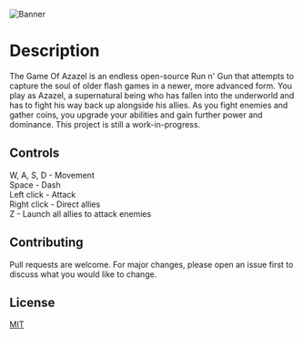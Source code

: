 ![Banner](https://i.postimg.cc/pdZ99rx7/Banner.png)
# Description

The Game Of Azazel is an endless open-source Run n' Gun that attempts to capture the soul of older flash games in a newer, more advanced form. You play as Azazel, a supernatural being who has fallen into the underworld and has to fight his way back up alongside his allies. As you fight enemies and gather coins, you upgrade your abilities and gain further power and dominance. This project is still a work-in-progress.

## Controls
W, A, S, D - Movement  
Space - Dash  
Left click - Attack  
Right click - Direct allies  
Z - Launch all allies to attack enemies

## Contributing
Pull requests are welcome. For major changes, please open an issue first to discuss what you would like to change.

## License
[MIT](https://choosealicense.com/licenses/mit/)